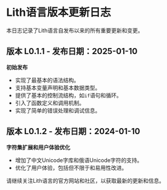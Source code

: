 # Lith语言版本更新日志

本日志记录了Lith语言自发布以来的所有重要更新和变更。

## 版本 L0.1.1 - 发布日期：2025-01-10
**初始发布**
- 实现了最基本的语法结构。
- 支持基本变量声明和基本数据类型。
- 提供了基本的控制流结构，如`if`语句和循环。
- 引入了函数定义和调用机制。
- 实现了简单的错误处理和调试信息。

## 版本 L0.1.2 - 发布日期：2024-01-10
**字符集扩展和用户体验优化**
- 增加了中文Unicode字库和俄语Unicode字符的支持。
- 优化了用户体验，包括但不限于和易用性改进。

请继续关注Lith语言的官方网站和社区，以获取最新的更新和信息。